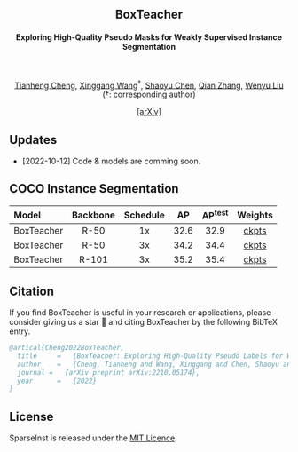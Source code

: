 <div align="center">
<h2>BoxTeacher</h2>
<h4>Exploring High-Quality Pseudo Masks for Weakly Supervised Instance Segmentation</h4>
<br>

<a href="https://scholar.google.com/citations?hl=zh-CN&user=PH8rJHYAAAAJ">Tianheng Cheng</a>, <a href="https://xinggangw.info/">Xinggang Wang</a><sup><span>&#8224;</span></sup>, <a href="https://scholar.google.com/citations?user=PIeNN2gAAAAJ&hl=zh-CN&oi=ao">Shaoyu Chen</a>, <a href="https://scholar.google.com/citations?user=pCY-bikAAAAJ&hl=zh-CN">Qian Zhang</a>, <a href="http://eic.hust.edu.cn/professor/liuwenyu/"> Wenyu Liu</a>
</br>
(<span>&#8224;</span>: corresponding author)

<div>
<a href="https://arxiv.org/abs/2210.05174">[arXiv]</a>
</div>
</div>


## Updates 

* [2022-10-12] Code & models are comming soon. 

## COCO Instance Segmentation

| Model | Backbone | Schedule | AP | AP<sup>test</sup> | Weights |
| :---- | :------: | :------: |:--:| :---------------: | :-----: |
| BoxTeacher | R-50 | 1x | 32.6 | 32.9 | [ckpts]() |
| BoxTeacher | R-50 | 3x | 34.2 | 34.4 | [ckpts]() |
| BoxTeacher | R-101 | 3x | 35.2 | 35.4 | [ckpts]() |


## Citation

If you find BoxTeacher is useful in your research or applications, please consider giving us a star &#127775; and citing BoxTeacher by the following BibTeX entry.

```BibTeX
@artical{Cheng2022BoxTeacher,
  title     =   {BoxTeacher: Exploring High-Quality Pseudo Labels for Weakly Supervised Instance Segmentation},
  author    =   {Cheng, Tianheng and Wang, Xinggang and Chen, Shaoyu and Zhang, Qian and Liu, Wenyu},
  journal =   {arXiv preprint arXiv:2210.05174},
  year      =   {2022}
}

```


## License

SparseInst is released under the [MIT Licence](LICENCE).

